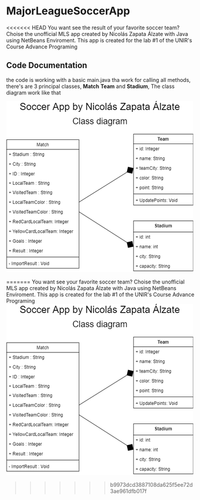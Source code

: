 # MajorLeagueSoccerApp
<<<<<<< HEAD
You want see the result of your favorite soccer team? Choise the unofficial MLS app created by Nicolás Zapata Álzate with Java using NetBeans Enviroment. This app is created for the lab #1 of the UNIR's Course Advance Programing
## Code Documentation
the code is working with a basic main.java tha work for calling all methods, there's are 3 principal classes, **Match** **Team** and **Stadium**, The class diagram work like that 

![class_diagram](class_diagram.png)



=======
You want see your favorite soccer team? Choise the unofficial MLS app created by Nicolás Zapata Álzate with Java using NetBeans Enviroment. This app is created for the lab #1 of the UNIR's Course Advance Programing
![test](SoccerLeague-Page-1.png)
>>>>>>> b9973dcd3887108da625f5ee72d3ae961dfb017f
